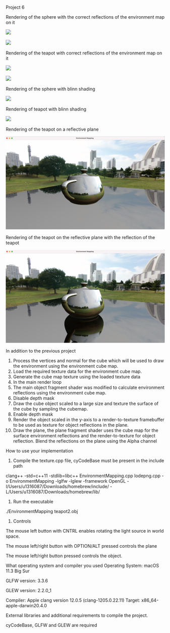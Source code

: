 Project 6

Rendering of the sphere with the correct reflections of the environment map on it

![](1.png)

![](2.png)

Rendering of the teapot with correct reflections of the environment map on it

![](3.png)

![](4.png)

Rendering of the sphere with blinn shading

![](5.png)

Rendering of teapot with blinn shading

![](6.png)

Rendering of the teapot on a reflective plane

![](7.png)

Rendering of the teapot on the reflective plane with the reflection of the teapot

![](8.png)

In addition to the previous project

1. Process the vertices and normal for the cube which will be used to draw the environment using the environment cube map.
2. Load the required texture data for the environment cube map.
3. Generate the cube map texture using the loaded texture data
4. In the main render loop
  1. The main object fragment shader was modified to calculate environment reflections using the environment cube map.
  2. Disable depth mask
  3. Draw the cube object scaled to a large size and texture the surface of the cube by sampling the cubemap.
  4. Enable depth mask
  5. Render the object scaled in the y-axis to a render-to-texture framebuffer to be used as texture for object reflections in the plane.
  6. Draw the plane, the plane fragment shader uses the cube map for the surface environment reflections and the render-to-texture for object reflection. Blend the reflections on the plane using the Alpha channel

How to use your implementation

1. Compile the texture.cpp file, cyCodeBase must be present in the include path

clang++ -std=c++11 -stdlib=libc++ EnvironmentMapping.cpp lodepng.cpp -o EnvironmentMapping -lglfw -lglew -framework OpenGL -I/Users/u1316087/Downloads/homebrew/include/ -L/Users/u1316087/Downloads/homebrew/lib/

1. Run the executable

./EnvironmentMapping teapot2.obj

1. Controls

The mouse left button with CNTRL enables rotating the light source in world space.

The mouse left/right button with OPTION/ALT pressed controls the plane

The mouse left/right button pressed controls the object.

What operating system and compiler you used
 Operating System: macOS 11.3 Big Sur

GLFW version: 3.3.6

GLEW version: 2.2.0\_1

Compiler:
 Apple clang version 12.0.5 (clang-1205.0.22.11) Target: x86\_64-apple-darwin20.4.0

External libraries and additional requirements to compile the project.

cyCodeBase, GLFW and GLEW are required
